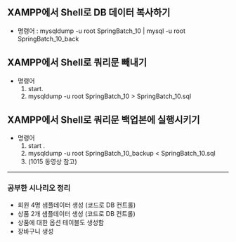 
## XAMPP에서 Shell로 DB 데이터 복사하기
- 명령어 : mysqldump -u root SpringBatch_10 | mysql -u root SpringBatch_10_back

## XAMPP에서 Shell로 쿼리문 빼내기
- 명령어
  1. start.
  2. mysqldump -u root SpringBatch_10 > SpringBatch_10.sql

## XAMPP에서 Shell로 쿼리문 백업본에 실행시키기 
- 명령어
  1. start .
  2. mysqldump -u root SpringBatch_10_backup < SpringBatch_10.sql
  3. (1015 동영상 참고)

---

### 공부한 시나리오 정리
- 회원 4명 샘플데이터 생성 (코드로 DB 컨트롤)
- 상품 2개 샘플데이터 생성 (코드로 DB 컨트롤)
- 상품에 대한 옵션 테이블도 생성함
- 장바구니 생성 